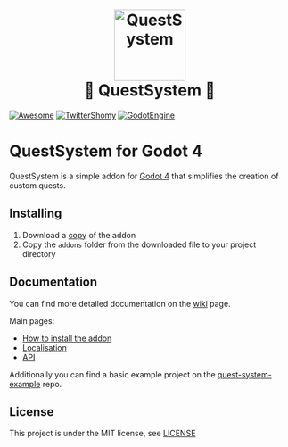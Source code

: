 <h1  align="center">
<image src="./icon.svg" alt="QuestSystem" width=128><br>
📜 QuestSystem 📜
</h1>

[![Awesome](https://awesome.re/badge.svg)](https://github.com/godotengine/awesome-godot)
[![TwitterShomy](https://img.shields.io/badge/-shomykohai-1DA1F2?style=flat&logo=twitter&logoColor=white&labelColor=1DA1F2)](https://twitter.com/shomykohai)
[![GodotEngine](https://img.shields.io/badge/-Godot%204-250a78?style=flat&logo=godotengine&logoColor=white&labelColor=250a78)](https://godotengine.org/)

# QuestSystem for Godot 4

QuestSystem is a simple addon for [Godot 4](https://godotengine.org/) that simplifies the creation of custom quests.


## Installing

1. Download a [copy](https://codeload.github.com/ShomyKohai/quest-system/zip/refs/heads/main) of the addon
2. Copy the `addons` folder from the downloaded file to your project directory

## Documentation

You can find more detailed documentation on the [wiki](https://shomykohai.github.io/quest-system/) page.

Main pages:

* [How to install the addon](https://shomykohai.github.io/quest-system/#/installing)
* [Localisation](https://shomykohai.github.io/quest-system/#/translations)
* [API](https://shomykohai.github.io/quest-system/#/api/)


Additionally you can find a basic example project on the [quest-system-example](https://github.com/ShomyKohai/quest-system-example) repo.

## License

This project is under the MIT license, see [LICENSE](LICENSE)

